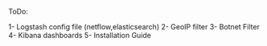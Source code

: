ToDo:

1- Logstash config file (netflow,elasticsearch)
2- GeoIP filter
3- Botnet Filter
4- Kibana dashboards
5- Installation Guide